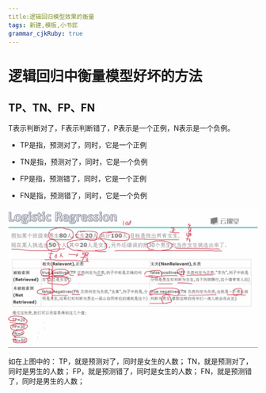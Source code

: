 ```yaml
---
title:逻辑回归模型效果的衡量
tags: 新建,模板,小书匠
grammar_cjkRuby: true
---
```



# 逻辑回归中衡量模型好坏的方法

## TP、TN、FP、FN

T表示判断对了，F表示判断错了，P表示是一个正例，N表示是一个负例。

* TP是指，预测对了，同时，它是一个正例

* TN是指，预测对了，同时，它是一个负例 

* FP是指，预测错了，同时，它是一个正例

* FN是指，预测错了，同时，它是一个负例 

![enter description here][1]


  [1]: ./images/1514369510535.jpg
  
  如在上图中的：
  TP，就是预测对了，同时是女生的人数；
  TN，就是预测对了，同时是男生的人数；
  FP，就是预测错了，同时是女生的人数；
  FN，就是预测错了，同时是男生的人数；